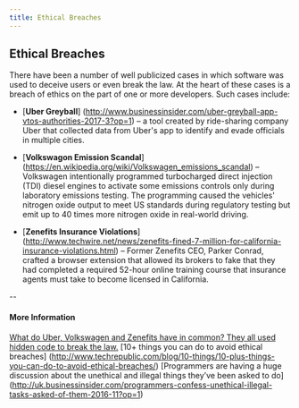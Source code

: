 ```yaml
---
title: Ethical Breaches
---
```

## Ethical Breaches

There have been a number of well publicized cases in which software was used to deceive users or even break the law. At the heart of these cases is a breach of ethics on the part of one or more developers. Such cases include:

* [**Uber Greyball**] (http://www.businessinsider.com/uber-greyball-app-vtos-authorities-2017-3?op=1) – a tool created by ride-sharing company Uber that collected data from Uber's app to identify and evade officials in multiple cities.

* [**Volkswagon Emission Scandal**] (https://en.wikipedia.org/wiki/Volkswagen_emissions_scandal) – Volkswagen intentionally programmed turbocharged direct injection (TDI) diesel engines to activate some emissions controls only during laboratory emissions testing. The programming caused the vehicles' nitrogen oxide output to meet US standards during regulatory testing but emit up to 40 times more nitrogen oxide in real-world driving.

* [**Zenefits Insurance Violations**] (http://www.techwire.net/news/zenefits-fined-7-million-for-california-insurance-violations.html) – Former Zenefits CEO, Parker Conrad, crafted a browser extension that allowed its brokers to fake that they had completed a required 52-hour online training course that insurance agents must take to become licensed in California.

--
#### More Information
 <a href='https://medium.freecodecamp.org/dark-genius-how-programmers-at-uber-volkswagen-and-zenefits-helped-their-employers-break-the-law-b7a7939c6591' target='_blank' rel='nofollow'>What do Uber, Volkswagen and Zenefits have in common? They all used hidden code to break the law.</a>
[10+ things you can do to avoid ethical breaches] (http://www.techrepublic.com/blog/10-things/10-plus-things-you-can-do-to-avoid-ethical-breaches/)
[Programmers are having a huge discussion about the unethical and illegal things they’ve been asked to do] (http://uk.businessinsider.com/programmers-confess-unethical-illegal-tasks-asked-of-them-2016-11?op=1)